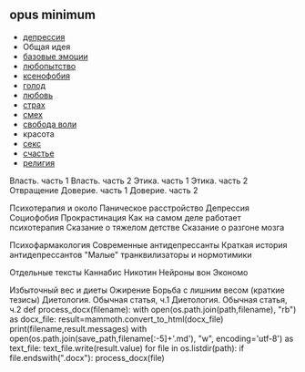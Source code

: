 ## opus minimum
* [депрессия](депрессия.md)
* Общая идея
* [базовые эмоции](базовые%20эмоции.md)
* [любопытство](monkey%20inside.md)
* [ксенофобия](ксенофобия.md) 
* [голод](голод.md) 
* [любовь](любовь.md)  
* [страх](страх.md)  
* [смех](смех.md) 
* [свобода воли](свобода%20воли%20или%20денежное%20вознаграждение.md) 
* красота
* [секс](секс.md) 
* [счастье](счастье.md) 
* [религия](Религия.md) 


Власть. часть 1
Власть. часть 2
Этика. часть 1
Этика. часть 2
Отвращение
Доверие. часть 1
Доверие. часть 2

Психотерапия и около
Паническое расстройство
Депрессия 
Социофобия
Прокрастинация 
Как на самом деле работает психотерапия 
Сказание о тяжелом детстве 
Сказание о разгоне мозга

Психофармакология
Современные антидепрессанты
Краткая история антидепрессантов
"Малые" транквилизаторы и нормотимики

Отдельные тексты
Каннабис
Никотин
Нейроны вон Экономо

Избыточный вес и диеты
Ожирение
Борьба с лишним весом (краткие тезисы)
Диетология. Обычная статья, ч.1
Диетология. Обычная статья, ч.2
def process_docx(filename):
    with open(os.path.join(path,filename), "rb") as docx_file:
        result=mammoth.convert_to_html(docx_file)
        print(filename,result.messages)
        with open(os.path.join(save_path,filename[:-5]+'.md'), "w", encoding='utf-8') as text_file:
            text_file.write(result.value)
 for file in os.listdir(path):
    if file.endswith(".docx"):
        process_docx(file)
